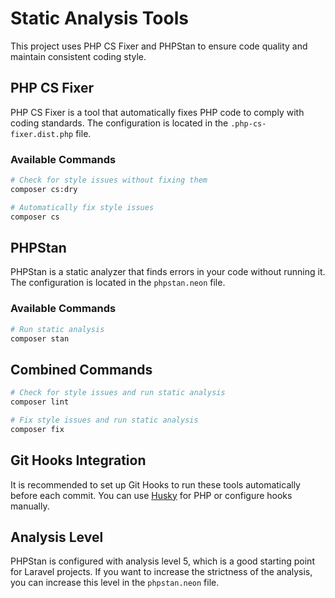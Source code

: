 # Static Analysis Tools

This project uses PHP CS Fixer and PHPStan to ensure code quality and maintain consistent coding style.

## PHP CS Fixer

PHP CS Fixer is a tool that automatically fixes PHP code to comply with coding standards. The configuration is located in the `.php-cs-fixer.dist.php` file.

### Available Commands

```bash
# Check for style issues without fixing them
composer cs:dry

# Automatically fix style issues
composer cs
```

## PHPStan

PHPStan is a static analyzer that finds errors in your code without running it. The configuration is located in the `phpstan.neon` file.

### Available Commands

```bash
# Run static analysis
composer stan
```

## Combined Commands

```bash
# Check for style issues and run static analysis
composer lint

# Fix style issues and run static analysis
composer fix
```

## Git Hooks Integration

It is recommended to set up Git Hooks to run these tools automatically before each commit. You can use [Husky](https://github.com/typicode/husky) for PHP or configure hooks manually.

## Analysis Level

PHPStan is configured with analysis level 5, which is a good starting point for Laravel projects. If you want to increase the strictness of the analysis, you can increase this level in the `phpstan.neon` file.

